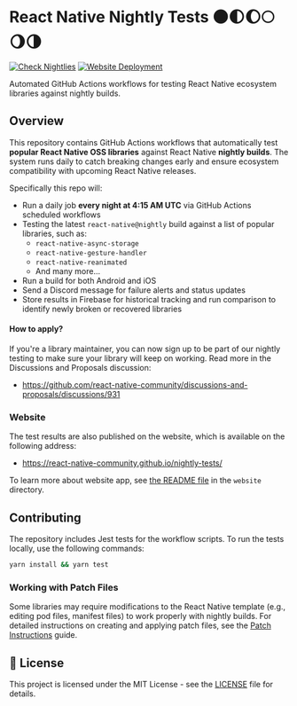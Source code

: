 # React Native Nightly Tests 🌑🌓🌔🌕🌖🌗

[![Check Nightlies](https://github.com/react-native-community/nightly-tests/actions/workflows/check-nightly.yml/badge.svg)](https://github.com/react-native-community/nightly-tests/actions/workflows/check-nightly.yml)
[![Website Deployment](https://github.com/react-native-community/nightly-tests/actions/workflows/deploy-website.yml/badge.svg)](https://github.com/react-native-community/nightly-tests/actions/workflows/deploy-website.yml)

Automated GitHub Actions workflows for testing React Native ecosystem libraries against nightly builds.

## Overview

This repository contains GitHub Actions workflows that automatically test **popular React Native OSS libraries** against React Native **nightly builds**. The system runs daily to catch breaking changes early and ensure ecosystem compatibility with upcoming React Native releases.

Specifically this repo will:
- Run a daily job **every night at 4:15 AM UTC** via GitHub Actions scheduled workflows
- Testing the latest `react-native@nightly` build against a list of popular libraries, such as:
  - `react-native-async-storage`
  - `react-native-gesture-handler`
  - `react-native-reanimated`
  - And many more...
- Run a build for both Android and iOS
- Send a Discord message for failure alerts and status updates
- Store results in Firebase for historical tracking and run comparison to identify newly broken or recovered libraries

#### How to apply?

If you're a library maintainer, you can now sign up to be part of our nightly testing to make sure your library will keep on working. Read more in the Discussions and Proposals discussion:
* https://github.com/react-native-community/discussions-and-proposals/discussions/931

### Website

The test results are also published on the website, which is available on the following address:
* https://react-native-community.github.io/nightly-tests/

To learn more about website app, see [the README file](./website/README.md) in the `website` directory.

## Contributing

The repository includes Jest tests for the workflow scripts. To run the tests locally, use the following commands:

```bash
yarn install && yarn test
```

### Working with Patch Files

Some libraries may require modifications to the React Native template (e.g., editing pod files, manifest files) to work properly with nightly builds. For detailed instructions on creating and applying patch files, see the [Patch Instructions](patch.md) guide.

## 📄 License

This project is licensed under the MIT License - see the [LICENSE](LICENSE) file for details.
